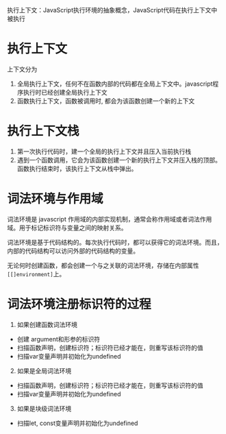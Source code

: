 执行上下文：JavaScript执行环境的抽象概念，JavaScript代码在执行上下文中被执行

# 执行上下文
上下文分为
1. 全局执行上下文，任何不在函数内部的代码都在全局上下文中。javascript程序执行时已经创建全局执行上下文
2. 函数执行上下文，函数被调用时, 都会为该函数创建一个新的上下文


# 执行上下文栈
1. 第一次执行代码时，建一个全局的执行上下文并且压入当前执行栈
2. 遇到一个函数调用，它会为该函数创建一个新的执行上下文并压入栈的顶部。函数执行结束时，该执行上下文从栈中弹出。


# 词法环境与作用域
词法环境是 javascript 作用域的内部实现机制，通常会称作用域或者词法作用域。用于标记标识符与变量之间的映射关系。

词法环境是基于代码结构的。每次执行代码时，都可以获得它的词法环境。而且，内部的代码结构可以访问外部的代码结构的变量。

无论何时创建函数，都会创建一个与之关联的词法环境，存储在内部属性`[[]environment]`上。


# 词法环境注册标识符的过程
1. 如果创建函数词法环境
  - 创建 argument和形参的标识符
  - 扫描函数声明，创建标识符；标识符已经才能在，则重写该标识符的值
  - 扫描var变量声明并初始化为undefined

2. 如果是全局词法环境
  - 扫描函数声明，创建标识符；标识符已经才能在，则重写该标识符的值
  - 扫描var变量声明并初始化为undefined

3. 如果是块级词法环境
  - 扫描let, const变量声明并初始化为undefined

